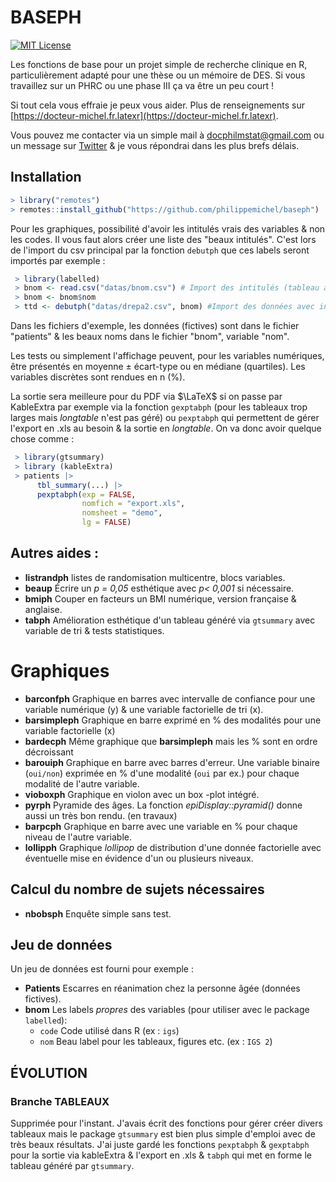 # BASEPH

<!-- badges: start -->  

[![MIT License](https://img.shields.io/badge/License-MIT-green.svg)](https://choosealicense.com/licenses/mit/)

<!-- badges: end -->

Les fonctions de base pour un projet simple de recherche clinique en R, particulièrement adapté pour une thèse ou un mémoire de DES. Si vous travaillez sur un PHRC ou une phase III ça va être un peu court !

Si tout cela vous effraie je peux vous aider. Plus de renseignements sur [https://docteur-michel.fr.latexr](https://docteur-michel.fr.latexr).

Vous pouvez me contacter via un simple mail à <a href="mailto:docphilmstat@gmail.com">docphilmstat@gmail.com</a> ou un message sur [Twitter](https://twitter.com/PhiippeMICHEL) & je vous répondrai dans les plus brefs délais.

## Installation

``` r
> library("remotes")
> remotes::install_github("https://github.com/philippemichel/baseph")
```

Pour les graphiques, possibilité d'avoir les intitulés vrais des variables & non les codes. Il vous faut alors créer une liste des "beaux intitulés". C'est lors de l'import du csv principal par la fonction `debutph` que ces labels seront importés par exemple :

``` r
 > library(labelled)
 > bnom <- read.csv("datas/bnom.csv") # Import des intitulés (tableau à deux colonnes : 'nom' & 'code' par ex.).
 > bnom <- bnom$nom 
 > ttd <- debutph("datas/drepa2.csv", bnom) #Import des données avec insertion des labels.
```

Dans les fichiers d'exemple, les données (fictives) sont dans le fichier "patients" & les beaux noms dans le fichier "bnom", variable "nom".

Les tests ou simplement l'affichage peuvent, pour les variables numériques, être présentés en moyenne ± écart-type ou en médiane (quartiles). Les variables discrètes sont rendues en n (%).

La sortie sera meilleure pour du PDF via $\LaTeX$ si on passe par KableExtra par exemple via la fonction `gexptabph` (pour les tableaux trop larges mais *longtable* n'est pas géré) ou `pexptabph` qui permettent de gérer l'export en .xls au besoin & la sortie en *longtable*. On va donc avoir quelque chose comme :

``` r
 > library(gtsummary)
 > library (kableExtra)
 > patients |> 
      tbl_summary(...) |> 
      pexptabph(exp = FALSE,
                nomfich = "export.xls",
                nomsheet = "demo",
                lg = FALSE)
```

## Autres aides :

-   **listrandph** listes de randomisation multicentre, blocs variables.
-   **beaup** Écrire un *p = 0,05* esthétique avec *p\< 0,001* si nécessaire.
-   **bmiph** Couper en facteurs un BMI numérique, version française & anglaise.
-   **tabph** Amélioration esthétique d'un tableau généré via `gtsummary` avec variable de tri & tests statistiques.

# Graphiques

-   **barconfph** Graphique en barres avec intervalle de confiance pour une variable numérique (y) & une variable factorielle de tri (x).
-   **barsimpleph** Graphique en barre exprimé en % des modalités pour une variable factorielle (x)
-   **bardecph** Même graphique que **barsimpleph** mais les % sont en ordre décroissant
-   **barouiph** Graphique en barre avec barres d'erreur. Une variable binaire (`oui/non`) exprimée en % d'une modalité (`oui` par ex.) pour chaque modalité de l'autre variable.
-   **vioboxph** Graphique en violon avec un box -plot intégré.
-   **pyrph** Pyramide des âges. La fonction *epiDisplay::pyramid()* donne aussi un très bon rendu. (en travaux)
-   **barpcph** Graphique en barre avec une variable en % pour chaque niveau de l'autre variable.
-   **lollipph** Graphique *lollipop* de distribution d'une donnée factorielle avec éventuelle mise en évidence d'un ou plusieurs niveaux.

## Calcul du nombre de sujets nécessaires

-   **nbobsph** Enquête simple sans test.

## Jeu de données

Un jeu de données est fourni pour exemple :

-   **Patients** Escarres en réanimation chez la personne âgée (données fictives).
-   **bnom** Les labels *propres* des variables (pour utiliser avec le package `labelled`):
    -   `code` Code utilisé dans R (ex : `igs`)
    -   `nom` Beau label pour les tableaux, figures etc. (ex : `IGS 2`)

## ÉVOLUTION

### Branche TABLEAUX

Supprimée pour l'instant. J'avais écrit des fonctions pour gérer créer divers tableaux mais le package `gtsummary` est bien plus simple d'emploi avec de très beaux résultats. J'ai juste gardé les fonctions `pexptabph` & `gexptabph` pour la sortie via kableExtra & l'export en .xls & `tabph` qui met en forme le tableau généré par `gtsummary`.


